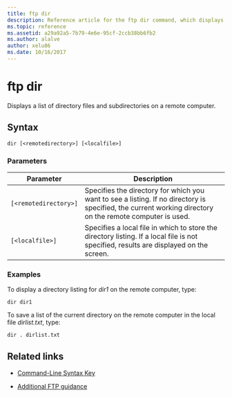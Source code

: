 ```yaml
---
title: ftp dir
description: Reference article for the ftp dir command, which displays a list of directory files and subdirectories on a remote computer.
ms.topic: reference
ms.assetid: a29a92a5-7b79-4e6e-95cf-2ccb38bb6fb2
ms.author: alalve
author: xelu86
ms.date: 10/16/2017
---
```


# ftp dir



Displays a list of directory files and subdirectories on a remote computer.

## Syntax

```
dir [<remotedirectory>] [<localfile>]
```

### Parameters

| Parameter | Description |
| ------- | -------- |
| `[<remotedirectory>]` | Specifies the directory for which you want to see a listing. If no directory is specified, the current working directory on the remote computer is used. |
| `[<localfile>]` | Specifies a local file in which to store the directory listing. If a local file is not specified, results are displayed on the screen. |

### Examples

To display a directory listing for *dir1* on the remote computer, type:

```
dir dir1
```

To save a list of the current directory on the remote computer in the local file *dirlist.txt*, type:

```
dir . dirlist.txt
```

## Related links

- [Command-Line Syntax Key](command-line-syntax-key.md)

- [Additional FTP guidance](/previous-versions/orphan-topics/ws.10/cc756013(v=ws.10))
